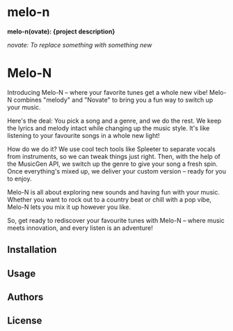 # melo-n

**melo-n(ovate): {project description}**

_novate: To replace something with something new_
# Melo-N

Introducing Melo-N – where your favorite tunes get a whole new vibe! Melo-N combines "melody" and "Novate" to bring you a fun way to switch up your music.

Here's the deal: You pick a song and a genre, and we do the rest. We keep the lyrics and melody intact while changing up the music style. It's like listening to your favourite songs in a whole new light!

How do we do it? We use cool tech tools like Spleeter to separate vocals from instruments, so we can tweak things just right. Then, with the help of the MusicGen API, we switch up the genre to give your song a fresh spin. Once everything's mixed up, we deliver your custom version – ready for you to enjoy.

Melo-N is all about exploring new sounds and having fun with your music. Whether you want to rock out to a country beat or chill with a pop vibe, Melo-N lets you mix it up however you like.

So, get ready to rediscover your favourite tunes with Melo-N – where music meets innovation, and every listen is an adventure!

## Installation

## Usage


## Authors


## License
